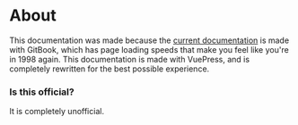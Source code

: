 # About  
  
This documentation was made because the [current documentation](https://docs.discord.bio/) is made with GitBook, which has page loading speeds that make you feel like you're in 1998 again. This documentation is made with VuePress, and is completely rewritten for the best possible experience.  
  
### Is this official?
It is completely unofficial.